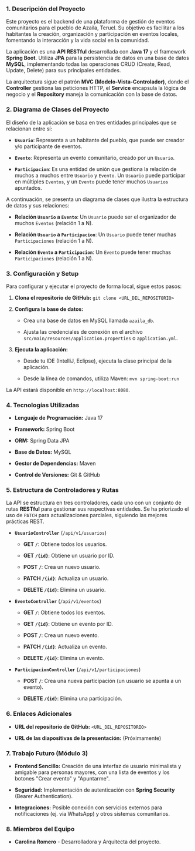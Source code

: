 ### **1. Descripción del Proyecto**

Este proyecto es el backend de una plataforma de gestión de eventos comunitarios para el pueblo de Azaila, Teruel. Su objetivo es facilitar a los habitantes la creación, organización y participación en eventos locales, fomentando la interacción y la vida social en la comunidad.

La aplicación es una **API RESTful** desarrollada con **Java 17** y el framework **Spring Boot**. Utiliza **JPA** para la persistencia de datos en una base de datos **MySQL**, implementando todas las operaciones CRUD (Create, Read, Update, Delete) para sus principales entidades.

La arquitectura sigue el patrón **MVC (Modelo-Vista-Controlador)**, donde el **Controller** gestiona las peticiones HTTP, el **Service** encapsula la lógica de negocio y el **Repository** maneja la comunicación con la base de datos.

### **2. Diagrama de Clases del Proyecto**

El diseño de la aplicación se basa en tres entidades principales que se relacionan entre sí:

* **`Usuario`**: Representa a un habitante del pueblo, que puede ser creador y/o participante de eventos.

* **`Evento`**: Representa un evento comunitario, creado por un `Usuario`.

* **`Participacion`**: Es una entidad de unión que gestiona la relación de muchos a muchos entre `Usuario` y `Evento`. Un `Usuario` puede participar en múltiples `Eventos`, y un `Evento` puede tener muchos `Usuarios` apuntados.

A continuación, se presenta un diagrama de clases que ilustra la estructura de datos y sus relaciones:

* **Relación `Usuario` a `Evento`**: Un `Usuario` puede ser el organizador de muchos `Eventos` (relación 1 a N).

* **Relación `Usuario` a `Participacion`**: Un `Usuario` puede tener muchas `Participaciones` (relación 1 a N).

* **Relación `Evento` a `Participacion`**: Un `Evento` puede tener muchas `Participaciones` (relación 1 a N).

### **3. Configuración y Setup**

Para configurar y ejecutar el proyecto de forma local, sigue estos pasos:

1.  **Clona el repositorio de GitHub:**
    `git clone <URL_DEL_REPOSITORIO>`

2.  **Configura la base de datos:**

    * Crea una base de datos en MySQL llamada `azaila_db`.

    * Ajusta las credenciales de conexión en el archivo `src/main/resources/application.properties` o `application.yml`.

3.  **Ejecuta la aplicación:**

    * Desde tu IDE (IntelliJ, Eclipse), ejecuta la clase principal de la aplicación.

    * Desde la línea de comandos, utiliza Maven: `mvn spring-boot:run`

La API estará disponible en `http://localhost:8080`.

### **4. Tecnologías Utilizadas**

* **Lenguaje de Programación:** Java 17

* **Framework:** Spring Boot

* **ORM:** Spring Data JPA

* **Base de Datos:** MySQL

* **Gestor de Dependencias:** Maven

* **Control de Versiones:** Git & GitHub

### **5. Estructura de Controladores y Rutas**

La API se estructura en tres controladores, cada uno con un conjunto de rutas **RESTful** para gestionar sus respectivas entidades. Se ha priorizado el uso de `PATCH` para actualizaciones parciales, siguiendo las mejores prácticas REST.

* **`UsuarioController`** (`/api/v1/usuarios`)

    * **GET `/`**: Obtiene todos los usuarios.

    * **GET `/{id}`**: Obtiene un usuario por ID.

    * **POST `/`**: Crea un nuevo usuario.

    * **PATCH `/{id}`**: Actualiza un usuario.

    * **DELETE `/{id}`**: Elimina un usuario.

* **`EventoController`** (`/api/v1/eventos`)

    * **GET `/`**: Obtiene todos los eventos.

    * **GET `/{id}`**: Obtiene un evento por ID.

    * **POST `/`**: Crea un nuevo evento.

    * **PATCH `/{id}`**: Actualiza un evento.

    * **DELETE `/{id}`**: Elimina un evento.

* **`ParticipacionController`** (`/api/v1/participaciones`)

    * **POST `/`**: Crea una nueva participación (un usuario se apunta a un evento).

    * **DELETE `/{id}`**: Elimina una participación.

### **6. Enlaces Adicionales**

* **URL del repositorio de GitHub:** `<URL_DEL_REPOSITORIO>`

* **URL de las diapositivas de la presentación:** (Próximamente)

### **7. Trabajo Futuro (Módulo 3)**

* **Frontend Sencillo:** Creación de una interfaz de usuario minimalista y amigable para personas mayores, con una lista de eventos y los botones "Crear evento" y "Apuntarme".

* **Seguridad:** Implementación de autenticación con **Spring Security** (Bearer Authentication).

* **Integraciones:** Posible conexión con servicios externos para notificaciones (ej. vía WhatsApp) y otros sistemas comunitarios.

### **8. Miembros del Equipo**

* **Carolina Romero** - Desarrolladora y Arquitecta del proyecto.
